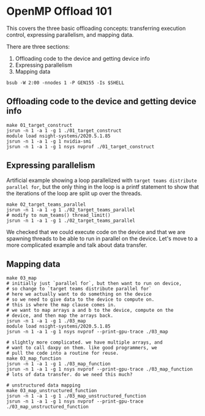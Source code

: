 
 # OpenMP Offload 101

 This covers the three basic offloading concepts:
 transferring execution control, expressing parallelism, and 
 mapping data.

 There are three sections:

 1. Offloading code to the device and getting device info
 2. Expressing parallelism
 3. Mapping data

 `bsub -W 2:00 -nnodes 1 -P GEN155 -Is $SHELL`

 ## Offloading code to the device and getting device info
 ```
 make 01_target_construct
 jsrun -n 1 -a 1 -g 1 ./01_target_construct
 module load nsight-systems/2020.5.1.85
 jsrun -n 1 -a 1 -g 1 nvidia-smi
 jsrun -n 1 -a 1 -g 1 nsys nvprof ./01_target_construct
 ```
 ## Expressing parallelism 

 Artificial example showing a loop parallelized with
 `target teams distribute parallel for`, but the
 only thing in the loop is a printf statement
 to show that the iterations of the loop are split
 up over the threads.

 ```
 make 02_target_teams_parallel
 jsrun -n 1 -a 1 -g 1 ./02_target_teams_parallel
 # modify to num_teams() thread_limit()
 jsrun -n 1 -a 1 -g 1 ./02_target_teams_parallel
 ```

 We checked that we could execute code on the device and
 that we are spawning threads to be able to run in parallel
 on the device. Let's move to a more complicated example
 and talk about data transfer.

 ## Mapping data

 ```
 make 03_map
 # initially just `parallel for`, but then want to run on device,
 # so change to `target teams distribute parallel for`
 # here we actually want to do something on the device
 # so we need to give data to the device to compute on.
 # this is where the map clause comes in.
 # we want to map arrays a and b to the device, compute on the
 # device, and then map the arrays back.
 jsrun -n 1 -a 1 -g 1 ./03_map
 module load nsight-systems/2020.5.1.85
 jsrun -n 1 -a 1 -g 1 nsys nvprof --print-gpu-trace ./03_map

 # slightly more complicated. we have multiple arrays, and
 # want to call daxpy on them. like good programmers, we
 # pull the code into a routine for reuse.
 make 03_map_function
 jsrun -n 1 -a 1 -g 1 ./03_map_function
 jsrun -n 1 -a 1 -g 1 nsys nvprof --print-gpu-trace ./03_map_function
 # lots of data transfer. do we need this much?

 # unstructured data mapping
 make 03_map_unstructured_function
 jsrun -n 1 -a 1 -g 1 ./03_map_unstructured_function
 jsrun -n 1 -a 1 -g 1 nsys nvprof --print-gpu-trace ./03_map_unstructured_function
 ```